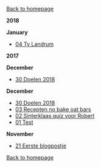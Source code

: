 [Back to homepage](https://bartfennema.github.io/)

**2018**

**January**
- [04  Ty Landrum](https://bartfennema.github.io/posts/20180104.html)

**2017**

**December**
- [30  Doelen 2018](https://bartfennema.github.io/posts/20171230.html)

**December**
- [30  Doelen 2018](https://bartfennema.github.io/posts/20171230.html)
- [03  Recepten no bake oat bars](https://bartfennema.github.io/posts/20171203.html)
- [02  Sinterklaas quiz voor Robert](https://bartfennema.github.io/posts/20171202.html)
- [01  Test](https://bartfennema.github.io/posts/20171201.html)

**November**
- [21  Eerste blogpostje](https://bartfennema.github.io/posts/20171121.html)

[Back to homepage](https://bartfennema.github.io/)

